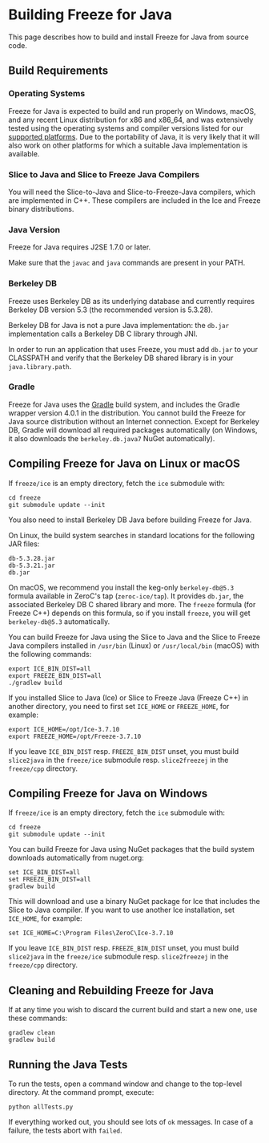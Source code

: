 # Building Freeze for Java

This page describes how to build and install Freeze for Java from source code.

## Build Requirements

### Operating Systems

Freeze for Java is expected to build and run properly on Windows, macOS, and any
recent Linux distribution for x86 and x86_64, and was extensively tested using
the operating systems and compiler versions listed for our [supported
platforms][1]. Due to the portability of Java, it is very likely that it will
also work on other platforms for which a suitable Java implementation is
available.

### Slice to Java and Slice to Freeze Java Compilers

You will need the Slice-to-Java and Slice-to-Freeze-Java compilers, which are
implemented in C++. These compilers are included in the Ice and Freeze binary
distributions.

### Java Version

Freeze for Java requires J2SE 1.7.0 or later.

Make sure that the `javac` and `java` commands are present in your PATH.

### Berkeley DB

Freeze uses Berkeley DB as its underlying database and currently requires
Berkeley DB version 5.3 (the recommended version is 5.3.28).

Berkeley DB for Java is not a pure Java implementation: the `db.jar`
implementation calls a Berkeley DB C library through JNI.

In order to run an application that uses Freeze, you must add `db.jar` to your
CLASSPATH and verify that the Berkeley DB shared library is in your
`java.library.path`.

### Gradle

Freeze for Java uses the [Gradle][2] build system, and includes the Gradle
wrapper version 4.0.1 in the distribution. You cannot build the Freeze for Java
source distribution without an Internet connection. Except for Berkeley DB,
Gradle will download all required packages automatically (on Windows, it also
downloads the `berkeley.db.java7` NuGet automatically).

## Compiling Freeze for Java on Linux or macOS

If `freeze/ice` is an empty directory, fetch the `ice` submodule with:
```
cd freeze
git submodule update --init
```

You also need to install Berkeley DB Java before building Freeze for Java.

On Linux, the build system searches in standard locations for the following
JAR files:
```
db-5.3.28.jar
db-5.3.21.jar
db.jar
```

On macOS, we recommend you install the keg-only `berkeley-db@5.3` formula
available in ZeroC's tap (`zeroc-ice/tap`). It provides `db.jar`, the
associated Berkeley DB C shared library and more. The `freeze` formula
(for Freeze C++) depends on this formula, so if you install `freeze`,
you will get `berkeley-db@5.3` automatically.

You can build Freeze for Java using the Slice to Java and the Slice to
Freeze Java compilers installed in `/usr/bin` (Linux) or `/usr/local/bin`
(macOS) with the following commands:
```
export ICE_BIN_DIST=all
export FREEZE_BIN_DIST=all
./gradlew build
```

If you installed Slice to Java (Ice) or Slice to Freeze Java (Freeze C++)
in another directory, you need to first set `ICE_HOME` or `FREEZE_HOME`, for
example:
```
export ICE_HOME=/opt/Ice-3.7.10
export FREEZE_HOME=/opt/Freeze-3.7.10
```

If you leave `ICE_BIN_DIST` resp. `FREEZE_BIN_DIST` unset, you must build
`slice2java` in the `freeze/ice` submodule resp. `slice2freezej` in the
`freeze/cpp` directory.

## Compiling Freeze for Java on Windows

If `freeze/ice` is an empty directory, fetch the `ice` submodule with:
```
cd freeze
git submodule update --init
```

You can build Freeze for Java using NuGet packages that the build system
downloads automatically from nuget.org:
```
set ICE_BIN_DIST=all
set FREEZE_BIN_DIST=all
gradlew build
```

This will download and use a binary NuGet package for Ice that includes the
Slice to Java compiler. If you want to use another Ice installation, set
`ICE_HOME`, for example:
```
set ICE_HOME=C:\Program Files\ZeroC\Ice-3.7.10
```

If you leave `ICE_BIN_DIST` resp. `FREEZE_BIN_DIST` unset, you must build
`slice2java` in the `freeze/ice` submodule resp. `slice2freezej` in the
`freeze/cpp` directory.

## Cleaning and Rebuilding Freeze for Java

If at any time you wish to discard the current build and start a new one, use
these commands:
```
gradlew clean
gradlew build
```

## Running the Java Tests

To run the tests, open a command window and change to the top-level
directory. At the command prompt, execute:
```
python allTests.py
```

If everything worked out, you should see lots of `ok` messages. In case of a
failure, the tests abort with `failed`.

[1]: https://doc.zeroc.com/rel/freeze-releases/freeze-3-7/freeze-3-7-10-release-notes/supported-platforms-for-freeze-3-7-10
[2]: https://gradle.org
